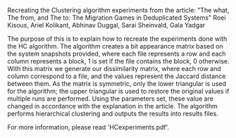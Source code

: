 Recreating the Clustering algorithm experiments from the article: "The what, The from, and The to: The Migration Games in Deduplicated Systems"
Roei Kisous, Ariel Kolikant, Abhinav Duggal, Sarai Sheinvald, Gala Yadgar

The purpose of this is to explain how to recreate the experiments done with the HC algorithm.
The algorithm creates a bit appearance matrix based on the system snapshots provided, where each file represents a row and each column represents a block, 1 is set if the file contains the block, 0 otherwise.
With this matrix we generate our dissimilarity matrix, where each row and column correspond to a file, and the values represent the Jaccard distance between them. As the matrix is symmetric, only the lower triangular is used for the algorithm; the upper triangular is used to restore the original values if multiple runs are performed.
Using the parameters set, these value are changed in accordance with the explanation in the article. The algorithm performs hierarchical clustering and outputs the results into results files. 

For more information, please read 'HCexperiments.pdf'.